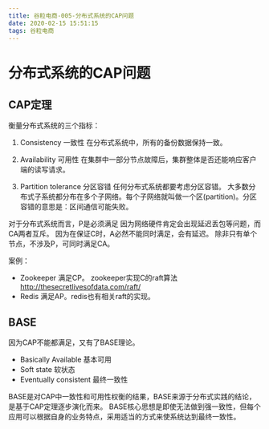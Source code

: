 ```yaml
---
title: 谷粒电商-005-分布式系统的CAP问题
date: 2020-02-15 15:51:15
tags: 谷粒电商
---
```

# 分布式系统的CAP问题
## CAP定理
衡量分布式系统的三个指标：
1. Consistency 一致性
   在分布式系统中，所有的备份数据保持一致。

2. Availability 可用性
   在集群中一部分节点故障后，集群整体是否还能响应客户端的读写请求。

3. Partition tolerance 分区容错
   任何分布式系统都要考虑分区容错。
   大多数分布式子系统都分布在多个子网络。每个子网络就叫做一个区(partition)。分区容错的意思是：区间通信可能失败。


对于分布式系统而言，P是必须满足 因为网络硬件肯定会出现延迟丢包等问题，而CA两者互斥。
因为在保证C时，A必然不能同时满足，会有延迟。
除非只有单个节点，不涉及P，可同时满足CA。

案例：
- Zookeeper 满足CP。
  zookeeper实现C的raft算法 http://thesecretlivesofdata.com/raft/
- Redis 满足AP。redis也有相关raft的实现。

## BASE
因为CAP不能都满足，又有了BASE理论。
- Basically Available 基本可用
- Soft state 软状态
- Eventually consistent 最终一致性

BASE是对CAP中一致性和可用性权衡的结果，BASE来源于分布式实践的结论，是基于CAP定理逐步演化而来。
BASE核心思想是即使无法做到强一致性，但每个应用可以根据自身的业务特点，采用适当的方式来使系统达到最终一致性。


